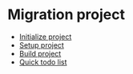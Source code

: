 # Migration project

* [Initialize project](./how-to-migration-project-initialize.md)
* [Setup project](./how-to-migration-project-setup.md)
* [Build project](./how-to-migration-project-build.md)
* [Quick todo list](./how-to-migration-project-quick-todo-list.md)
